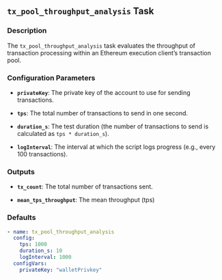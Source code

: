 ## `tx_pool_throughput_analysis` Task

### Description

The `tx_pool_throughput_analysis` task evaluates the throughput of transaction processing within an Ethereum execution client’s transaction pool.

### Configuration Parameters

- **`privateKey`**:
  The private key of the account to use for sending transactions.

- **`tps`**:
  The total number of transactions to send in one second.

- **`duration_s`**:
  The test duration (the number of transactions to send is calculated as `tps * duration_s`).

- **`logInterval`**:
  The interval at which the script logs progress (e.g., every 100 transactions).

### Outputs

- **`tx_count`**:
  The total number of transactions sent.

- **`mean_tps_throughput`**:
  The mean throughput (tps)

### Defaults

```yaml
- name: tx_pool_throughput_analysis
  config:
    tps: 1000
    duration_s: 10  
    logInterval: 1000
  configVars:
    privateKey: "walletPrivkey"
```
